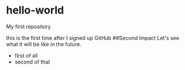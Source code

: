# hello-world
My first repository

this is the first time after I signed up GitHub
##Second Impact
Let's see what it will be like in the future.
  - first of all
  - second of that
